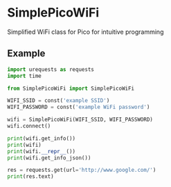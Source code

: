 # SimplePicoWiFi
Simplified WiFi class for Pico for intuitive programming


## Example
```python
import urequests as requests
import time

from SimplePicoWiFi import SimplePicoWiFi

WIFI_SSID = const('example SSID')
WIFI_PASSWORD = const('example WiFi password')

wifi = SimplePicoWiFi(WIFI_SSID, WIFI_PASSWORD)
wifi.connect()

print(wifi.get_info())
print(wifi)
print(wifi.__repr__())
print(wifi.get_info_json())

res = requests.get(url='http://www.google.com/')
print(res.text)
```
